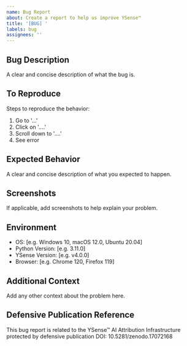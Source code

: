 ```yaml
---
name: Bug Report
about: Create a report to help us improve YSense™
title: '[BUG] '
labels: bug
assignees: ''
---
```


## Bug Description
A clear and concise description of what the bug is.

## To Reproduce
Steps to reproduce the behavior:
1. Go to '...'
2. Click on '....'
3. Scroll down to '....'
4. See error

## Expected Behavior
A clear and concise description of what you expected to happen.

## Screenshots
If applicable, add screenshots to help explain your problem.

## Environment
- OS: [e.g. Windows 10, macOS 12.0, Ubuntu 20.04]
- Python Version: [e.g. 3.11.0]
- YSense Version: [e.g. v4.0.0]
- Browser: [e.g. Chrome 120, Firefox 119]

## Additional Context
Add any other context about the problem here.

## Defensive Publication Reference
This bug report is related to the YSense™ AI Attribution Infrastructure protected by defensive publication DOI: 10.5281/zenodo.17072168
